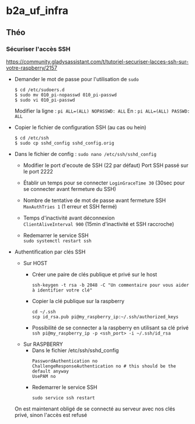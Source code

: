 # b2a_uf_infra

## Théo
### Sécuriser l'accès SSH
https://community.gladysassistant.com/t/tutoriel-securiser-lacces-ssh-sur-votre-raspberry/2157  
+ Demander le mot de passe pour l'utilisation de `sudo`  
    ```
    $ cd /etc/sudoers.d
    $ sudo mv 010_pi-nopasswd 010_pi-passwd
    $ sudo vi 010_pi-passwd
    ```
    Modifier la ligne : `pi ALL=(ALL) NOPASSWD: ALL`
    En : `pi ALL=(ALL) PASSWD: ALL`  

+ Copier le fichier de configuration SSH (au cas ou hein)  
    ```
    $ cd /etc/ssh
    $ sudo cp sshd_config sshd_config.orig
    ```  

+ Dans le fichier de config : `sudo nano /etc/ssh/sshd_config`
    + Modifier le port d'ecoute de SSH (22 par défaut) 
        Port SSH passé sur le port 2222  

    + Établir un temps pour se connecter
        `LoginGraceTime 30` (30sec pour se connecter avant fermeture du SSH)  
    
    + Nombre de tentative de mot de passe avant fermeture SSH
        `MaxAuthTries 1` (1 erreur et SSH fermé)
    
    + Temps d'inactivité avant déconnexion  
        `ClientAliveInterval 900` (15min d'inactivité et SSH raccroche)

    + Redemarrer le service SSH  
        `sudo systemctl restart ssh`

+ Authentification par clés SSH  

    + Sur HOST
        + Créer une paire de clés publique et privé sur le host  

            `ssh-keygen -t rsa -b 2048 -C "Un commentaire pour vous aider à identifier votre clé"`

        + Copier la clé publique sur la raspberry  
            ```
            cd ~/.ssh
            scp id_rsa.pub pi@my_raspberry_ip:~/.ssh/authorized_keys
            ```  
        + Possibilité de se connecter a la raspberry en utilisant sa clé privé
            `ssh pi@my_raspberry_ip -p <ssh_port> -i ~/.ssh/id_rsa`
    + Sur RASPBERRY  
        + Dans le fichier /etc/ssh/sshd_config 
            ```
            PasswordAuthentication no
            ChallengeResponseAuthentication no # this should be the default anyway
            UsePAM no
            ```
        + Redemarrer le service SSH  
            ```
            sudo service ssh restart
            ```  

    On est maintenant obligé de se connecté au serveur avec nos clés privé, sinon l'accès est refusé